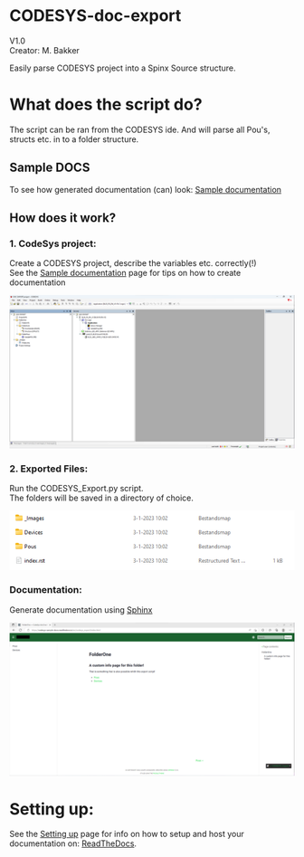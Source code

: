 # CODESYS-doc-export
V1.0  
Creator: M. Bakker

Easily parse CODESYS project into a Spinx Source structure.

# What does the script do?
The script can be ran from the CODESYS ide. And will parse all Pou's, structs etc. in to a folder structure. 

## Sample DOCS
To see how generated documentation (can) look: [Sample documentation](https://codesys-sample-docs.readthedocs.io/en/latest/index.html)

## How does it work?
### 1. CodeSys project:
Create a CODESYS project, describe the variables etc. correctly(!)  
See the [Sample documentation](..https://codesys-sample-docs.readthedocs.io/en/latest/index.html) page for tips on how to create documentation  

![CODESYS Project](README_PICS/CODESYS_Project.png?)

### 2. Exported Files:
Run the CODESYS_Export.py script.  
The folders will be saved in a directory of choice. 

![Exported files](README_PICS/Exported_Files.png?)

### Documentation:
Generate documentation using [Sphinx](https://www.sphinx-doc.org/en/master/)  

![Exported files](README_PICS/WebPage.png?)

# Setting up:
See the [Setting up](Setting_Up/SETTING_UP.md) page for info on how to setup and host your documentation on: [ReadTheDocs](https://readthedocs.org/).
